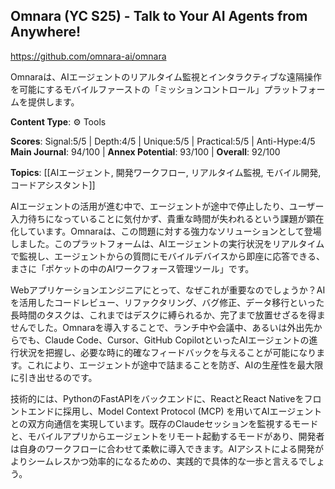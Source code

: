 ## Omnara (YC S25) - Talk to Your AI Agents from Anywhere!

https://github.com/omnara-ai/omnara

Omnaraは、AIエージェントのリアルタイム監視とインタラクティブな遠隔操作を可能にするモバイルファーストの「ミッションコントロール」プラットフォームを提供します。

**Content Type**: ⚙️ Tools

**Scores**: Signal:5/5 | Depth:4/5 | Unique:5/5 | Practical:5/5 | Anti-Hype:4/5
**Main Journal**: 94/100 | **Annex Potential**: 93/100 | **Overall**: 92/100

**Topics**: [[AIエージェント, 開発ワークフロー, リアルタイム監視, モバイル開発, コードアシスタント]]

AIエージェントの活用が進む中で、エージェントが途中で停止したり、ユーザー入力待ちになっていることに気付かず、貴重な時間が失われるという課題が顕在化しています。Omnaraは、この問題に対する強力なソリューションとして登場しました。このプラットフォームは、AIエージェントの実行状況をリアルタイムで監視し、エージェントからの質問にモバイルデバイスから即座に応答できる、まさに「ポケットの中のAIワークフォース管理ツール」です。

Webアプリケーションエンジニアにとって、なぜこれが重要なのでしょうか？AIを活用したコードレビュー、リファクタリング、バグ修正、データ移行といった長時間のタスクは、これまではデスクに縛られるか、完了まで放置せざるを得ませんでした。Omnaraを導入することで、ランチ中や会議中、あるいは外出先からでも、Claude Code、Cursor、GitHub CopilotといったAIエージェントの進行状況を把握し、必要な時に的確なフィードバックを与えることが可能になります。これにより、エージェントが途中で詰まることを防ぎ、AIの生産性を最大限に引き出せるのです。

技術的には、PythonのFastAPIをバックエンドに、ReactとReact Nativeをフロントエンドに採用し、Model Context Protocol (MCP) を用いてAIエージェントとの双方向通信を実現しています。既存のClaudeセッションを監視するモードと、モバイルアプリからエージェントをリモート起動するモードがあり、開発者は自身のワークフローに合わせて柔軟に導入できます。AIアシストによる開発がよりシームレスかつ効率的になるための、実践的で具体的な一歩と言えるでしょう。